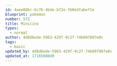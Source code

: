 ```yaml
---
id: 4aee88bc-6c7b-4bde-b72e-fb0e3fabef1e
blueprint: pokemon
number: 572
title: Minccino
types:
  - normal
author: 4d8d6ede-5963-429f-9c2f-74b897007e0c
tags:
  - basic
updated_by: 4d8d6ede-5963-429f-9c2f-74b897007e0c
updated_at: 1716508049
---
```


